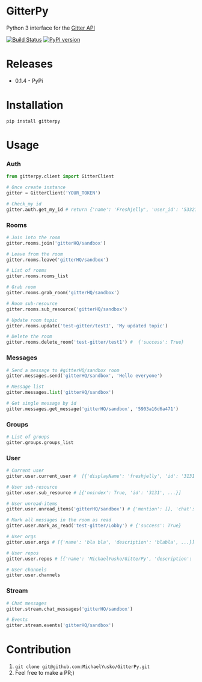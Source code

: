 # GitterPy

Python 3 interface for the [Gitter API](https://github.com/gitterHQ/docs/blob/master/09.Third-party-API-wrappers.md)

[![Build Status](https://travis-ci.org/MichaelYusko/GitterPy.svg?branch=master)](https://travis-ci.org/MichaelYusko/GitterPy) [![PyPI version](https://badge.fury.io/py/gitterpy.svg)](https://badge.fury.io/py/gitterpy)


Releases
=================================
* 0.1.4 - PyPi


Installation
=================================
```
pip install gitterpy
```

Usage
=================================

### Auth
```python
from gitterpy.client import GitterClient

# Once create instance
gitter = GitterClient('YOUR_TOKEN')

# Check_my id
gitter.auth.get_my_id # return {'name': 'Freshjelly', 'user_id': '5332131921'}
```

### Rooms
```python
# Join into the room
gitter.rooms.join('gitterHQ/sandbox')

# Leave from the room
gitter.rooms.leave('gitterHQ/sandbox')

# List of rooms
gitter.rooms.rooms_list

# Grab room
gitter.rooms.grab_room('gitterHQ/sandbox')

# Room sub-resource
gitter.rooms.sub_resource('gitterHQ/sandbox')

# Update room topic
gitter.rooms.update('test-gitter/test1', 'My updated topic')

# Delete the room
gitter.rooms.delete_room('test-gitter/test1') #  {'success': True}
```
### Messages
```python
# Send a message to #gitterHQ/sandbox room
gitter.messages.send('gitterHQ/sandbox', 'Hello everyone')

# Message list
gitter.messages.list('gitterHQ/sandbox')

# Get single message by id
gitter.messages.get_message('gitterHQ/sandbox', '5903a16d6a471')
```


### Groups
```python
# List of groups
gitter.groups.groups_list
```

### User
```python
# Current user
gitter.user.current_user #  [{'displayName': 'freshjelly', 'id': '3131', ...}]

# User sub-resource
gitter.user.sub_resource # [{'noindex': True, 'id': '3131', ...}]

# User unread-items
gitter.user.unread_items('gitterHQ/sandbox') # {'mention': [], 'chat': []}

# Mark all messages in the room as read
gitter.user.mark_as_read('test-gitter/Lobby') # {'success': True}

# User orgs
gitter.user.orgs # [{'name': 'bla bla', 'description': 'blabla', ...}]

# User repos
gitter.user.repos # [{'name': 'MichaelYusko/GitterPy', 'description': 'Python for the Gitter API', ...}]

# User channels
gitter.user.channels
```

### Stream
```python
# Chat messages
gitter.stream.chat_messages('gitterHQ/sandbox')

# Events
gitter.stream.events('gitterHQ/sandbox')
```


Contribution
=================================
1. `git clone git@github.com:MichaelYusko/GitterPy.git`
2. Feel free to make a PR;)
